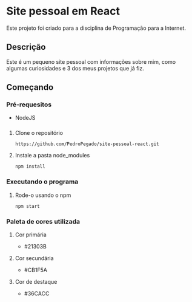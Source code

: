 # Site pessoal em React

Este projeto foi criado para a disciplina de Programação para a Internet.

## Descrição
Este é um pequeno site pessoal com informações sobre mim, como algumas curiosidades e 3 dos meus projetos que já fiz.

## Começando 

### Pré-requesitos

- NodeJS

### 
1. Clone o repositório 
    ```
    https://github.com/PedroPegado/site-pessoal-react.git
    ```
2. Instale a pasta node_modules
    ```
    npm install
    ```

### Executando o programa

1. Rode-o usando o npm
    ```
    npm start
    ```

### Paleta de cores utilizada 

1. Cor primária
    * #21303B

2. Cor secundária
    * #CB1F5A

2. Cor de destaque
    * #36CACC
